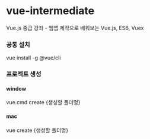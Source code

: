 # vue-intermediate
Vue.js 중급 강좌 - 웹앱 제작으로 배워보는 Vue.js, ES6, Vuex

### 공통 설치
vue install -g @vue/cli

### 프로젝트 생성
#### window 
vue.cmd create {생성할 폴더명}

#### mac
vue create {생성할 폴더명}